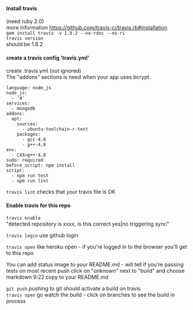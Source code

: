 
#### Install travis
(need ruby 2.0)  
more information https://github.com/travis-ci/travis.rb#installation  
`gem install travis -v 1.8.2 --no-rdoc --no-ri`  
`travis version`  
should be 1.8.2



#### create a travis config 'travis.yml'
create .travis.yml (not ignored)  
The "addons" sections is need when your app uses bcrypt.  

```
language: node_js
node_js:
  - '4'
services:
  - mongodb
addons:
  apt:
    sources:
      - ubuntu-toolchain-r-test
    packages:
      - gcc-4.8
      - g++-4.8
env:
  - CXX=g++-4.8
sudo: required
before_script: npm install
script:
  - npm run test
  - npm run lint
```
`travis lint`   checks that your travis file is OK

#### Enable travis for this repo
`travis enable`  
"detected repository is xxxx, is this correct yes|no
triggering sync"  

`travis login`  use github login  

`travis open`   like heroku open - if you're logged in to the browser you'll get to this repo

You can add status image to your README.md - will tell if you're passing tests on most recent push
click on "unknown" next to "build" and choose markdown 9:22
copy to your README.md

`git push`  pushing to git should activate a build on travis  
`travis open`  go watch the build  - click on branches to see the build in process
